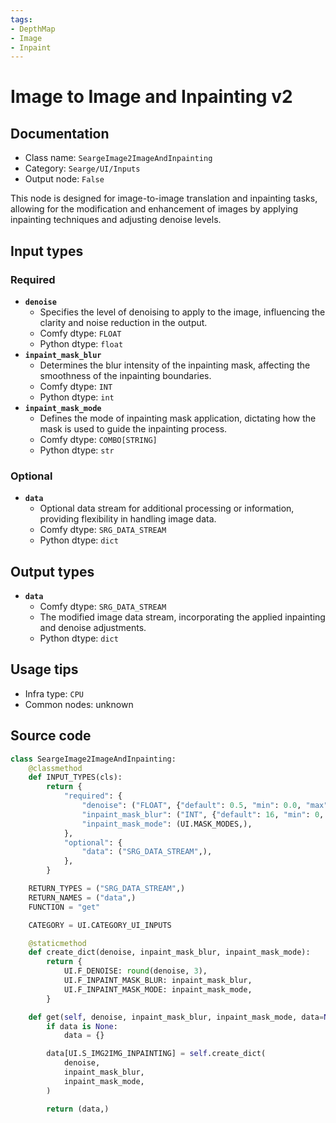 ```yaml
---
tags:
- DepthMap
- Image
- Inpaint
---
```


# Image to Image and Inpainting v2
## Documentation
- Class name: `SeargeImage2ImageAndInpainting`
- Category: `Searge/UI/Inputs`
- Output node: `False`

This node is designed for image-to-image translation and inpainting tasks, allowing for the modification and enhancement of images by applying inpainting techniques and adjusting denoise levels.
## Input types
### Required
- **`denoise`**
    - Specifies the level of denoising to apply to the image, influencing the clarity and noise reduction in the output.
    - Comfy dtype: `FLOAT`
    - Python dtype: `float`
- **`inpaint_mask_blur`**
    - Determines the blur intensity of the inpainting mask, affecting the smoothness of the inpainting boundaries.
    - Comfy dtype: `INT`
    - Python dtype: `int`
- **`inpaint_mask_mode`**
    - Defines the mode of inpainting mask application, dictating how the mask is used to guide the inpainting process.
    - Comfy dtype: `COMBO[STRING]`
    - Python dtype: `str`
### Optional
- **`data`**
    - Optional data stream for additional processing or information, providing flexibility in handling image data.
    - Comfy dtype: `SRG_DATA_STREAM`
    - Python dtype: `dict`
## Output types
- **`data`**
    - Comfy dtype: `SRG_DATA_STREAM`
    - The modified image data stream, incorporating the applied inpainting and denoise adjustments.
    - Python dtype: `dict`
## Usage tips
- Infra type: `CPU`
- Common nodes: unknown


## Source code
```python
class SeargeImage2ImageAndInpainting:
    @classmethod
    def INPUT_TYPES(cls):
        return {
            "required": {
                "denoise": ("FLOAT", {"default": 0.5, "min": 0.0, "max": 1.0, "step": 0.01},),
                "inpaint_mask_blur": ("INT", {"default": 16, "min": 0, "max": 24, "step": 4},),
                "inpaint_mask_mode": (UI.MASK_MODES,),
            },
            "optional": {
                "data": ("SRG_DATA_STREAM",),
            },
        }

    RETURN_TYPES = ("SRG_DATA_STREAM",)
    RETURN_NAMES = ("data",)
    FUNCTION = "get"

    CATEGORY = UI.CATEGORY_UI_INPUTS

    @staticmethod
    def create_dict(denoise, inpaint_mask_blur, inpaint_mask_mode):
        return {
            UI.F_DENOISE: round(denoise, 3),
            UI.F_INPAINT_MASK_BLUR: inpaint_mask_blur,
            UI.F_INPAINT_MASK_MODE: inpaint_mask_mode,
        }

    def get(self, denoise, inpaint_mask_blur, inpaint_mask_mode, data=None):
        if data is None:
            data = {}

        data[UI.S_IMG2IMG_INPAINTING] = self.create_dict(
            denoise,
            inpaint_mask_blur,
            inpaint_mask_mode,
        )

        return (data,)

```
